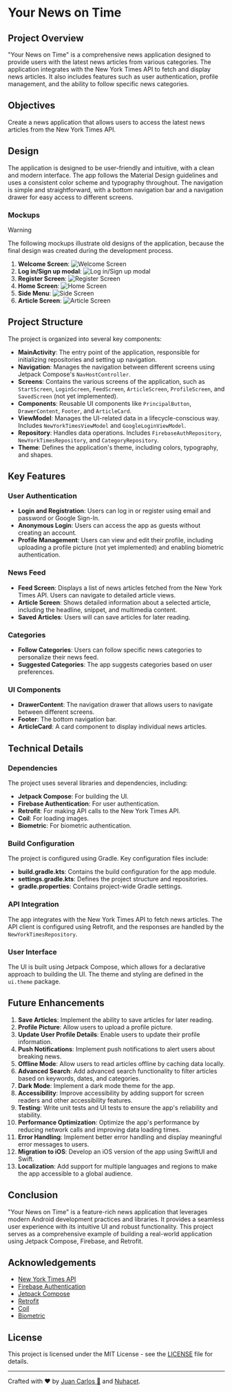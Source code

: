 # Your News on Time

## Project Overview

"Your News on Time" is a comprehensive news application designed to provide users with the latest news articles from various categories. The application integrates with the New York Times API to fetch and display news articles. It also includes features such as user authentication, profile management, and the ability to follow specific news categories.

## Objectives

Create a news application that allows users to access the latest news articles from the New York Times API.

## Design

The application is designed to be user-friendly and intuitive, with a clean and modern interface. The app follows the Material Design guidelines and uses a consistent color scheme and typography throughout. The navigation is simple and straightforward, with a bottom navigation bar and a navigation drawer for easy access to different screens.

### Mockups

> [!WARNING]
> The following mockups illustrate old designs of the application, because the final design was created during the development process.

1. **Welcome Screen**:
  ![Welcome Screen](./docs/mockups/Welcome.png)
2. **Log in/Sign up modal**:
  ![Log in/Sign up modal](./docs/mockups/LoginSignup.png)
3. **Register Screen**:
  ![Register Screen](./docs/mockups/Register.png)
4. **Home Screen**:
  ![Home Screen](./docs/mockups/Home.png)
5. **Side Menu**:
  ![Side Screen](./docs/mockups/Menu.png)
6. **Article Screen**:
  ![Article Screen](./docs/mockups/Article.png)

## Project Structure

The project is organized into several key components:

- **MainActivity**: The entry point of the application, responsible for initializing repositories and setting up navigation.
- **Navigation**: Manages the navigation between different screens using Jetpack Compose's `NavHostController`.
- **Screens**: Contains the various screens of the application, such as `StartScreen`, `LoginScreen`, `FeedScreen`, `ArticleScreen`, `ProfileScreen`, and `SavedScreen` (not yet implemented).
- **Components**: Reusable UI components like `PrincipalButton`, `DrawerContent`, `Footer`, and `ArticleCard`.
- **ViewModel**: Manages the UI-related data in a lifecycle-conscious way. Includes `NewYorkTimesViewModel` and `GoogleLoginViewModel`.
- **Repository**: Handles data operations. Includes `FirebaseAuthRepository`, `NewYorkTimesRepository`, and `CategoryRepository`.
- **Theme**: Defines the application's theme, including colors, typography, and shapes.

## Key Features

### User Authentication

- **Login and Registration**: Users can log in or register using email and password or Google Sign-In.
- **Anonymous Login**: Users can access the app as guests without creating an account.
- **Profile Management**: Users can view and edit their profile, including uploading a profile picture (not yet implemented) and enabling biometric authentication.

### News Feed

- **Feed Screen**: Displays a list of news articles fetched from the New York Times API. Users can navigate to detailed article views.
- **Article Screen**: Shows detailed information about a selected article, including the headline, snippet, and multimedia content.
- **Saved Articles**: Users will can save articles for later reading.

### Categories

- **Follow Categories**: Users can follow specific news categories to personalize their news feed.
- **Suggested Categories**: The app suggests categories based on user preferences.

### UI Components

- **DrawerContent**: The navigation drawer that allows users to navigate between different screens.
- **Footer**: The bottom navigation bar.
- **ArticleCard**: A card component to display individual news articles.

## Technical Details

### Dependencies

The project uses several libraries and dependencies, including:

- **Jetpack Compose**: For building the UI.
- **Firebase Authentication**: For user authentication.
- **Retrofit**: For making API calls to the New York Times API.
- **Coil**: For loading images.
- **Biometric**: For biometric authentication.

### Build Configuration

The project is configured using Gradle. Key configuration files include:

- **build.gradle.kts**: Contains the build configuration for the app module.
- **settings.gradle.kts**: Defines the project structure and repositories.
- **gradle.properties**: Contains project-wide Gradle settings.

### API Integration

The app integrates with the New York Times API to fetch news articles. The API client is configured using Retrofit, and the responses are handled by the `NewYorkTimesRepository`.

### User Interface

The UI is built using Jetpack Compose, which allows for a declarative approach to building the UI. The theme and styling are defined in the `ui.theme` package.

## Future Enhancements

1. **Save Articles**: Implement the ability to save articles for later reading.
2. **Profile Picture**: Allow users to upload a profile picture.
3. **Update User Profile Details**: Enable users to update their profile information.
4. **Push Notifications**: Implement push notifications to alert users about breaking news.
5. **Offline Mode**: Allow users to read articles offline by caching data locally.
6. **Advanced Search**: Add advanced search functionality to filter articles based on keywords, dates, and categories.
7. **Dark Mode**: Implement a dark mode theme for the app.
8. **Accessibility**: Improve accessibility by adding support for screen readers and other accessibility features.
9. **Testing**: Write unit tests and UI tests to ensure the app's reliability and stability.
10. **Performance Optimization**: Optimize the app's performance by reducing network calls and improving data loading times.
11. **Error Handling**: Implement better error handling and display meaningful error messages to users.
12. **Migration to iOS**: Develop an iOS version of the app using SwiftUI and Swift.
13. **Localization**: Add support for multiple languages and regions to make the app accessible to a global audience.

## Conclusion

"Your News on Time" is a feature-rich news application that leverages modern Android development practices and libraries. It provides a seamless user experience with its intuitive UI and robust functionality. This project serves as a comprehensive example of building a real-world application using Jetpack Compose, Firebase, and Retrofit.

## Acknowledgements

- [New York Times API](https://developer.nytimes.com/apis)
- [Firebase Authentication](https://firebase.google.com/docs/auth)
- [Jetpack Compose](https://developer.android.com/jetpack/compose)
- [Retrofit](https://square.github.io/retrofit/)
- [Coil](https://coil-kt.github.io/coil/)
- [Biometric](https://developer.android.com/jetpack/androidx/releases/biometric)

## License

This project is licensed under the MIT License - see the [LICENSE](LICENSE) file for details.

---

Crafted with ❤️ by [Juan Carlos 🤟](https://github.com/juancarlosacostaperaba) and [Nuhacet](https://github.com/nuhacet66).
